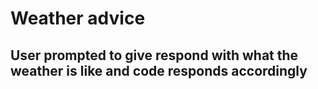 # Weather advice

## User prompted to give respond with what the weather is like and code responds accordingly
